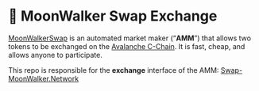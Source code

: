 # 🚀 MoonWalker Swap Exchange

[MoonWalkerSwap](https://swap.moonwalker.network) is an automated market maker (“**AMM**”) that allows two tokens to be exchanged on the [Avalanche C-Chain](https://www.binance.org/en/smartChain). It is fast, cheap, and allows anyone to participate.

This repo is responsible for the **exchange** interface of the AMM: [Swap-MoonWalker.Network](https://swap.moonwalker.network)
